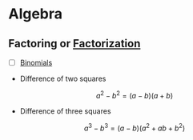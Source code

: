 # Algebra

## Factoring or [Factorization](https://en.wikipedia.org/wiki/Factorization)

- [ ] [Binomials](https://en.wikipedia.org/wiki/Binomial_(polynomial))

* Difference of two squares

```math
a^2 - b^2 = (a - b)(a + b)
```

* Difference of three squares

```math
a^3 - b^3 = (a - b)(a^2 + ab + b^2)
```
